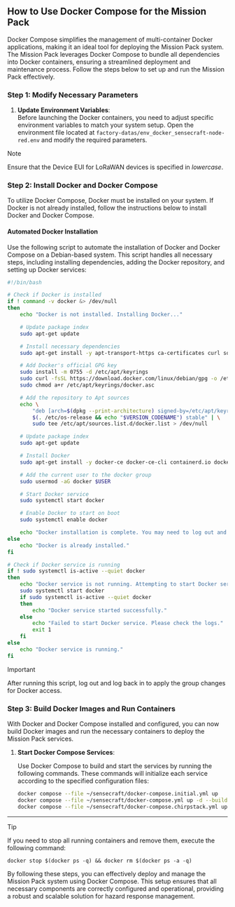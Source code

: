## How to Use Docker Compose for the Mission Pack

Docker Compose simplifies the management of multi-container Docker applications, making it an ideal tool for deploying the Mission Pack system. The Mission Pack leverages Docker Compose to bundle all dependencies into Docker containers, ensuring a streamlined deployment and maintenance process. Follow the steps below to set up and run the Mission Pack effectively.

### Step 1: Modify Necessary Parameters

1. **Update Environment Variables**:  
   Before launching the Docker containers, you need to adjust specific environment variables to match your system setup. Open the environment file located at `factory-datas/env_docker_sensecraft-node-red.env` and modify the required parameters.

> [!NOTE]
> Ensure that the Device EUI for LoRaWAN devices is specified in *lowercase*.

### Step 2: Install Docker and Docker Compose

To utilize Docker Compose, Docker must be installed on your system. If Docker is not already installed, follow the instructions below to install Docker and Docker Compose.

#### Automated Docker Installation

Use the following script to automate the installation of Docker and Docker Compose on a Debian-based system. This script handles all necessary steps, including installing dependencies, adding the Docker repository, and setting up Docker services:

```bash
#!/bin/bash

# Check if Docker is installed
if ! command -v docker &> /dev/null
then
    echo "Docker is not installed. Installing Docker..."

    # Update package index
    sudo apt-get update

    # Install necessary dependencies
    sudo apt-get install -y apt-transport-https ca-certificates curl software-properties-common

    # Add Docker's official GPG key
    sudo install -m 0755 -d /etc/apt/keyrings
    sudo curl -fsSL https://download.docker.com/linux/debian/gpg -o /etc/apt/keyrings/docker.asc
    sudo chmod a+r /etc/apt/keyrings/docker.asc

    # Add the repository to Apt sources
    echo \
        "deb [arch=$(dpkg --print-architecture) signed-by=/etc/apt/keyrings/docker.asc] https://download.docker.com/linux/debian \
        $(. /etc/os-release && echo "$VERSION_CODENAME") stable" | \
        sudo tee /etc/apt/sources.list.d/docker.list > /dev/null

    # Update package index
    sudo apt-get update

    # Install Docker
    sudo apt-get install -y docker-ce docker-ce-cli containerd.io docker-buildx-plugin docker-compose-plugin

    # Add the current user to the docker group
    sudo usermod -aG docker $USER

    # Start Docker service
    sudo systemctl start docker

    # Enable Docker to start on boot
    sudo systemctl enable docker

    echo "Docker installation is complete. You may need to log out and log back in for the group changes to take effect."
else
    echo "Docker is already installed."
fi

# Check if Docker service is running
if ! sudo systemctl is-active --quiet docker
then
    echo "Docker service is not running. Attempting to start Docker service..."
    sudo systemctl start docker
    if sudo systemctl is-active --quiet docker
    then
        echo "Docker service started successfully."
    else
        echo "Failed to start Docker service. Please check the logs."
        exit 1
    fi
else
    echo "Docker service is running."
fi
```
> [!IMPORTANT]  
> After running this script, log out and log back in to apply the group changes for Docker access.

### Step 3: Build Docker Images and Run Containers

With Docker and Docker Compose installed and configured, you can now build Docker images and run the necessary containers to deploy the Mission Pack services.

1. **Start Docker Compose Services**:

   Use Docker Compose to build and start the services by running the following commands. These commands will initialize each service according to the specified configuration files:

   ```sh
   docker compose --file ~/sensecraft/docker-compose.initial.yml up 
   docker compose --file ~/sensecraft/docker-compose.yml up -d --build
   docker compose --file ~/sensecraft/docker-compose.chirpstack.yml up -d --build
   ```

---

> [!TIP] 
> If you need to stop all running containers and remove them, execute the following command:
> ```shell
> docker stop $(docker ps -q) && docker rm $(docker ps -a -q)
> ```


By following these steps, you can effectively deploy and manage the Mission Pack system using Docker Compose. This setup ensures that all necessary components are correctly configured and operational, providing a robust and scalable solution for hazard response management.